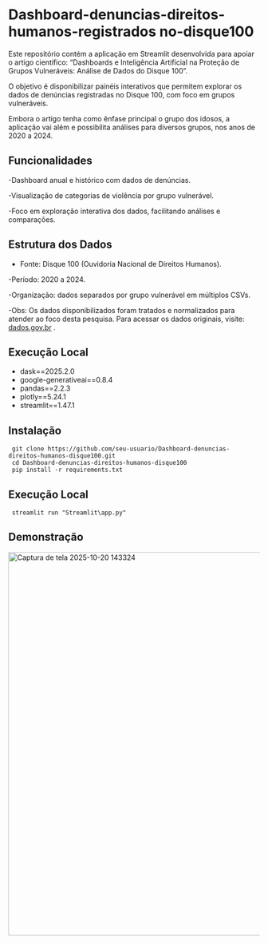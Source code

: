 # Dashboard-denuncias-direitos-humanos-registrados no-disque100


Este repositório contém a aplicação em Streamlit desenvolvida para apoiar o artigo científico:
“Dashboards e Inteligência Artificial na Proteção de Grupos Vulneráveis: Análise de Dados do Disque 100”.

  O objetivo é disponibilizar painéis interativos que permitem explorar os dados de denúncias registradas no Disque 100, com foco em grupos vulneráveis.

Embora o artigo tenha como ênfase principal o grupo dos idosos, a aplicação vai além e possibilita análises para diversos grupos, nos anos de 2020 a 2024.

## Funcionalidades

-Dashboard anual e histórico com dados de denúncias.

-Visualização de categorias de violência por grupo vulnerável.

-Foco em exploração interativa dos dados, facilitando análises e comparações.

## Estrutura dos Dados

- Fonte: Disque 100 (Ouvidoria Nacional de Direitos Humanos).

-Período: 2020 a 2024.

-Organização: dados separados por grupo vulnerável em múltiplos CSVs.

-Obs: Os dados disponibilizados foram tratados e normalizados para atender ao foco desta pesquisa.
Para acessar os dados originais, visite: [dados.gov.br](https://dados.gov.br/dados/conjuntos-dados/ouvidoria-nacional-de-direitos-humanos--ondh) . 

## Execução Local

- dask==2025.2.0
- google-generativeai==0.8.4
- pandas==2.2.3
- plotly==5.24.1
- streamlit==1.47.1

## Instalação 

     git clone https://github.com/seu-usuario/Dashboard-denuncias-direitos-humanos-disque100.git
     cd Dashboard-denuncias-direitos-humanos-disque100
     pip install -r requirements.txt
     
## Execução Local

     streamlit run "Streamlit\app.py"
     
##  Demonstração



<img width="1366" height="768" alt="Captura de tela 2025-10-20 143324" src="https://github.com/user-attachments/assets/8037e47c-2ab9-4614-a886-749a8f25c835" />

    

